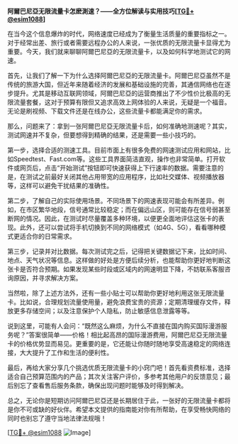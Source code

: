 **阿爾巴尼亞无限流量卡怎麽測速？——全方位解读与实用技巧[[TG💪+ @esim1088](https://t.me/s/esim1088)]**

在当今这个信息爆炸的时代，网络速度已经成为了衡量生活质量的重要指标之一。对于经常出差、旅行或者需要远程办公的人来说，一张优质的无限流量卡显得尤为重要。今天，我们就来聊聊阿爾巴尼亞的无限流量卡，以及如何科学地测试它的网速。

首先，让我们了解一下为什么选择阿爾巴尼亞的无限流量卡。阿爾巴尼亞虽然不是传统的旅游大国，但近年来随着经济的发展和基础设施的完善，其通信网络也在逐步提升。尤其是移动互联网领域，阿爾巴尼亞的运营商推出了不少性价比极高的无限流量套餐，这对于预算有限但又追求高效上网体验的人来说，无疑是一个福音。无论是刷视频、下载文件还是在线办公，这些流量卡都能满足你的需求。

那么，问题来了：拿到一张阿爾巴尼亞无限流量卡后，如何准确地测速呢？其实，测试网速并不复杂，但要想得到精确的结果，还是需要一些小技巧的。

第一步，选择合适的测速工具。目前市面上有很多免费的网速测试应用和网站，比如Speedtest、Fast.com等。这些工具界面简洁直观，操作也非常简单。打开软件或网页后，点击“开始测试”按钮即可快速获得上下行速率的数据。需要注意的是，在测试之前最好关闭其他占用带宽的应用程序，比如社交媒体、视频播放器等，这样可以避免干扰结果的准确性。

第二步，了解自己的实际使用场景。不同场景下的网速表现可能会有所差异。例如，在市区繁华地段，信号通常比较稳定；而在偏远山区，则可能存在信号弱甚至断网的情况。因此，在测试时尽量覆盖多种环境，以便更全面地评估这张卡的表现。此外，还可以尝试将手机切换到不同的网络模式（如4G、5G），看看哪种模式更适合你的日常需求。

第三步，记录并对比数据。每次测试完之后，记得把关键数据记下来，比如时间、地点、天气状况等信息。这样做的好处是方便后续分析，也能帮助你更好地判断这张卡是否符合预期。如果发现某些时段或区域内的网速明显下降，不妨联系客服咨询原因，并寻求解决方案。

当然啦，除了上述方法外，还有一些小贴士可以帮助你更好地利用这张无限流量卡。比如说，合理规划流量使用量，避免浪费宝贵的资源；定期清理缓存文件，释放更多存储空间；以及注意保护个人隐私，防止敏感信息泄露等等。

说到这里，可能有人会问：“既然这么麻烦，为什么不直接在国内购买国际漫游服务呢？”答案很简单——价格！相比起高昂的国际漫游费用，阿爾巴尼亞无限流量卡的价格优势显而易见。更重要的是，它还能让你随时随地享受高速稳定的网络连接，大大提升了工作和生活的便利性。

最后，再给大家分享几个挑选优质无限流量卡的小窍门吧！首先看资费标准，选择适合自己预算范围内的产品；其次关注客户评价，多参考其他用户的反馈意见；最后别忘了查看售后服务条款，确保出现问题时能够及时得到解决。

总之，无论你是短期访问阿爾巴尼亞还是长期居住于此，一张好的无限流量卡都将是你不可或缺的好伙伴。希望本文提供的指南能对你有所帮助，在享受畅快网络的同时也别忘了遵守当地法律法规哦！

[[TG💪+ @esim1088](https://t.me/s/esim1088) ![Image](https://i.postimg.cc/4NQfJmqS/Snipaste-2025-05-13-00-14-12.png)]
